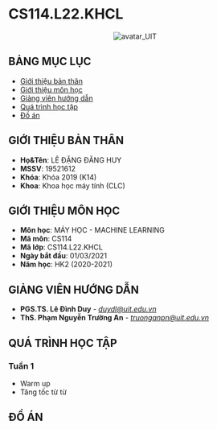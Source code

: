 # CS114.L22.KHCL

<p align="center">
  <img src="https://www.uit.edu.vn/sites/vi/files/banner_uit_0.png" title="avatar_UIT">
</p>

## BẢNG MỤC LỤC
* [Giới thiệu bản thân](#banthan)
* [Giới thiệu môn học](#monhoc)
* [Giảng viên hướng dẫn](#giangvien)
* [Quá trình học tập](#quatrinh)
* [Đồ án](#doan)

## GIỚI THIỆU BẢN THÂN
<a name="banthan"></a>
* **Họ&Tên**: LÊ ĐẶNG ĐĂNG HUY
* **MSSV**: 19521612
* **Khóa**: Khóa 2019 (K14)
* **Khoa**: Khoa học máy tính (CLC)
## GIỚI THIỆU MÔN HỌC
<a name="monhoc"></a>
* **Môn học**: MÁY HỌC - MACHINE LEARNING
* **Mã môn**: CS114
* **Mã lớp**: CS114.L22.KHCL
* **Ngày bắt đầu**: 01/03/2021
* **Năm học**: HK2 (2020-2021)

## GIẢNG VIÊN HƯỚNG DẪN
<a name="giangvien"></a>
* **PGS.TS. Lê Đình Duy** - *duydl@uit.edu.vn*
* **ThS. Phạm Nguyễn Trường An** - *truonganpn@uit.edu.vn*

## QUÁ TRÌNH HỌC TẬP
<a name="quatrinh"></a>
### Tuần 1
* Warm up
* Tăng tốc từ từ

## ĐỒ ÁN
